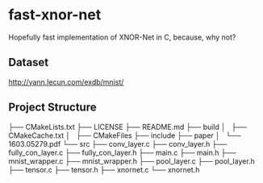 # fast-xnor-net
Hopefully fast implementation of XNOR-Net in C, because, why not?

## Dataset
http://yann.lecun.com/exdb/mnist/

## Project Structure
├── CMakeLists.txt
├── LICENSE
├── README.md
├── build
│   ├── CMakeCache.txt
│   ├── CMakeFiles
├── include
├── paper
│   └── 1603.05279.pdf
└── src
├── conv_layer.c
├── conv_layer.h
├── fully_con_layer.c
├── fully_con_layer.h
├── main.c
├── main.h
├── mnist_wrapper.c
├── mnist_wrapper.h
├── pool_layer.c
├── pool_layer.h
├── tensor.c
├── tensor.h
├── xnornet.c
└── xnornet.h
